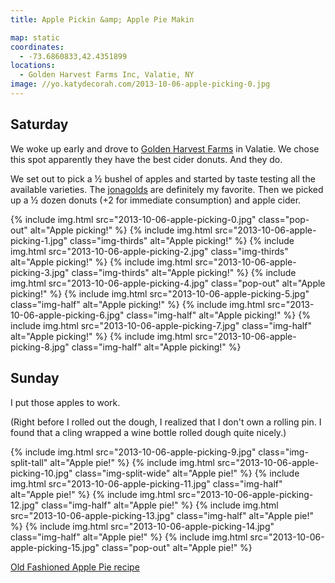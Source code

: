 ```yaml
---
title: Apple Pickin &amp; Apple Pie Makin

map: static
coordinates:
  - -73.6860833,42.4351899
locations:
  - Golden Harvest Farms Inc, Valatie, NY
image: //yo.katydecorah.com/2013-10-06-apple-picking-0.jpg
---
```


## Saturday

We woke up early and drove to [Golden Harvest Farms](http://goldenharvestfarms.com/) in Valatie. We chose this spot apparently they have the best cider donuts. And they do.

We set out to pick a &frac12; bushel of apples and started by taste testing all the available varieties. The [jonagolds](http://en.wikipedia.org/wiki/Jonagold) are definitely my favorite. Then we picked up a &frac12; dozen donuts (+2 for immediate consumption) and apple cider.

<div class="photos">

{% include img.html src="2013-10-06-apple-picking-0.jpg" class="pop-out" alt="Apple picking!" %}
{% include img.html src="2013-10-06-apple-picking-1.jpg" class="img-thirds" alt="Apple picking!" %}
{% include img.html src="2013-10-06-apple-picking-2.jpg" class="img-thirds" alt="Apple picking!" %}
{% include img.html src="2013-10-06-apple-picking-3.jpg" class="img-thirds" alt="Apple picking!" %}
{% include img.html src="2013-10-06-apple-picking-4.jpg" class="pop-out" alt="Apple picking!" %}
{% include img.html src="2013-10-06-apple-picking-5.jpg" class="img-half" alt="Apple picking!" %}
{% include img.html src="2013-10-06-apple-picking-6.jpg" class="img-half" alt="Apple picking!" %}
{% include img.html src="2013-10-06-apple-picking-7.jpg" class="img-half" alt="Apple picking!" %}
{% include img.html src="2013-10-06-apple-picking-8.jpg" class="img-half" alt="Apple picking!" %}

</div>

## Sunday

I put those apples to work.

(Right before I rolled out the dough, I realized that I don't own a rolling pin. I found that a cling wrapped a wine bottle rolled dough quite nicely.)

<div class="photos">

{% include img.html src="2013-10-06-apple-picking-9.jpg" class="img-split-tall" alt="Apple pie!" %}
{% include img.html src="2013-10-06-apple-picking-10.jpg" class="img-split-wide" alt="Apple pie!" %}
{% include img.html src="2013-10-06-apple-picking-11.jpg" class="img-half" alt="Apple pie!" %}
{% include img.html src="2013-10-06-apple-picking-12.jpg" class="img-half" alt="Apple pie!" %}
{% include img.html src="2013-10-06-apple-picking-13.jpg" class="img-half" alt="Apple pie!" %}
{% include img.html src="2013-10-06-apple-picking-14.jpg" class="img-half" alt="Apple pie!" %}
{% include img.html src="2013-10-06-apple-picking-15.jpg" class="pop-out" alt="Apple pie!" %}

</div>

[Old Fashioned Apple Pie recipe](http://www.marthastewart.com/344255/old-fashioned-apple-pie)
